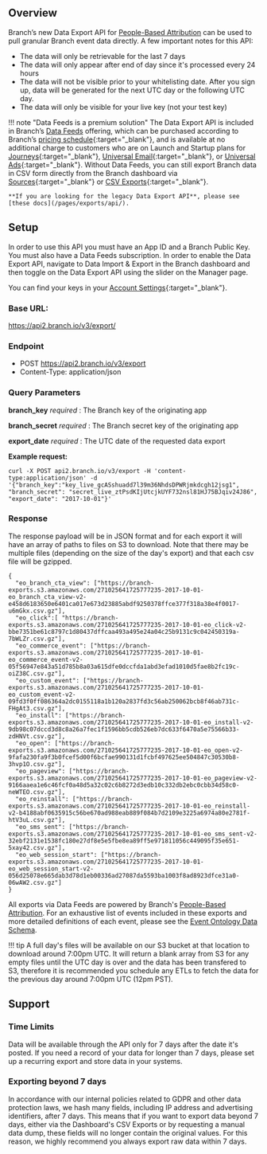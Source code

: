 ## Overview

Branch’s new Data Export API for [People-Based Attribution](/pages/dashboard/people-based-attribution/) can be used to pull granular Branch event data directly. A few important notes for this API:

- The data will only be retrievable for the last 7 days
- The data will only appear after end of day since it's processed every 24 hours
- The data will not be visible prior to your whitelisting date. After you sign up, data will be generated for the next UTC day or the following UTC day.
- The data will only be visible for your live key (not your test key)

!!! note "Data Feeds is a premium solution"
    The Data Export API is included in Branch’s [Data Feeds](/pages/exports/data-feeds/) offering, which can be purchased according to Branch’s [pricing schedule](https://branch.io/pricing/){:target="\_blank"}, and is available at no additional charge to customers who are on Launch and Startup plans for [Journeys](https://branch.io/journeys/){:target="\_blank"}, [Universal Email](https://branch.io/email/){:target="\_blank"}, or [Universal Ads](https://branch.io/attribution/){:target="\_blank"}. Without Data Feeds, you can still export Branch data in CSV form directly from the Branch dashboard via [Sources](https://dashboard.branch.io/sources){:target="\_blank"} or [CSV Exports](https://dashboard.branch.io/data-import-export/csv-exports){:target="\_blank"}.

    **If you are looking for the legacy Data Export API**, please see [these docs](/pages/exports/api/).

## Setup

In order to use this API you must have an App ID and a Branch Public Key. You must also have a Data Feeds subscription. In order to enable the Data Export API, navigate to Data Import & Export in the Branch dashboard and then toggle on the Data Export API using the slider on the Manager page.

You can find your keys in your [Account Settings](https://dashboard.branch.io/account-settings/app){:target="\_blank"}.

### Base URL:
https://api2.branch.io/v3/export/

### Endpoint
* POST https://api2.branch.io/v3/export
* Content-Type: application/json

### Query Parameters

**branch_key** _required_
: The Branch key of the originating app

**branch_secret** _required_
: The Branch secret key of the originating app

**export_date** _required_
: The UTC date of the requested data export

**Example request:**

```
curl -X POST api2.branch.io/v3/export -H 'content-type:application/json' -d '{"branch_key":"key_live_gcASshuadd7l39m36NhdsDPWRjmkdcgh12jsg1", "branch_secret": "secret_live_ztPsdKIjUtcjkUYF732nsl81HJ75BJqiv24J86", "export_date": "2017-10-01"}'
```

### Response

The response payload will be in JSON format and for each export it will have an array of paths to files on S3 to download. Note that there may be multiple files (depending on the size of the day's export) and that each csv file will be gzipped.


```
{
  "eo_branch_cta_view": ["https://branch-exports.s3.amazonaws.com/271025641725777235-2017-10-01-eo_branch_cta_view-v2-e458d6183650e6401ca017e673d23885abdf9250378ffce377f318a38e4f0017-u6mGkx.csv.gz"],
  "eo_click":[ "https://branch-exports.s3.amazonaws.com/271025641725777235-2017-10-01-eo_click-v2-bbe7351be61c8797c1d80437dffcaa493a495e24a04c25b9131c9c042450319a-7bWLZr.csv.gz"],
  "eo_commerce_event": ["https://branch-exports.s3.amazonaws.com/271025641725777235-2017-10-01-eo_commerce_event-v2-05f56947e843a51d785b8a03a615dfe0dccfda1abd3efad1010d5fae8b2fc19c-oiZ38C.csv.gz"],
  "eo_custom_event": ["https://branch-exports.s3.amazonaws.com/271025641725777235-2017-10-01-eo_custom_event-v2-09fd3f0ff086364a2dc0155118a1b120a2837fd3c56ab250062bcb8f46ab731c-FHgAt3.csv.gz"],
  "eo_install": ["https://branch-exports.s3.amazonaws.com/271025641725777235-2017-10-01-eo_install-v2-9db98c07dccd3d8c8a26a7fec1f1596bb5cdb526eb7dc633f6470a5e75566b33-zdHNVt.csv.gz"],
  "eo_open": ["https://branch-exports.s3.amazonaws.com/271025641725777235-2017-10-01-eo_open-v2-9fafa230fa9f3b0fcef5d00f6bcfae990131d1fcbf497625ee504847c30530b8-3hvp1O.csv.gz"],
  "eo_pageview": ["https://branch-exports.s3.amazonaws.com/271025641725777235-2017-10-01-eo_pageview-v2-9166aaea1e6c46fcf0a48d5a32c02c6b8272d3edb10c332db2ebc0cbb34d58c0-neWTEO.csv.gz"],
  "eo_reinstall": ["https://branch-exports.s3.amazonaws.com/271025641725777235-2017-10-01-eo_reinstall-v2-b4188abf0635915c56be670ad988eab889f084b7d2109e3225a6974a80e2781f-htV3uL.csv.gz"],
  "eo_sms_sent": ["https://branch-exports.s3.amazonaws.com/271025641725777235-2017-10-01-eo_sms_sent-v2-32ebf2131e1538fc180e27df8e5e5fbe8ea89ff5e971811056c449095f35e651-5xay42.csv.gz"],
  "eo_web_session_start": ["https://branch-exports.s3.amazonaws.com/271025641725777235-2017-10-01-eo_web_session_start-v2-056d25078e665dab3d78d1eb00336ad27087da5593ba1003f8ad8923dfce31a0-06wAW2.csv.gz"]
}
```

All exports via Data Feeds are powered by Branch's [People-Based Attribution](/pages/dashboard/people-based-attribution/). For an exhaustive list of events included in these exports and more detailed definitions of each event, please see the [Event Ontology Data Schema](/pages/exports/event_ontology_data_schema/).

!!! tip
    A full day's files will be available on our S3 bucket at that location to download around 7:00pm UTC. It will return a blank array from S3 for any empty files until the UTC day is over and the data has been transfered to S3, therefore it is recommended you schedule any ETLs to fetch the data for the previous day around 7:00pm UTC (12pm PST).

## Support

### Time Limits

Data will be available through the API only for 7 days after the date it's posted. If you need a record of your data for longer than 7 days, please set up a recurring export and store data in your systems.

### Exporting beyond 7 days

In accordance with our internal policies related to GDPR and other data protection laws, we hash many fields, including IP address and advertising identifiers, after 7 days. This means that if you want to export data beyond 7 days, either via the Dashboard's CSV Exports or by requesting a manual data dump, these fields will no longer contain the original values. For this reason, we highly recommend you always export raw data within 7 days.
